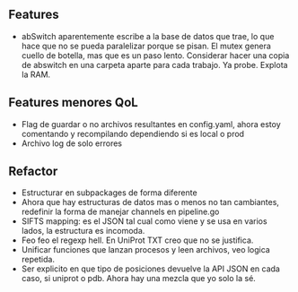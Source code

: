 ## Features
- abSwitch aparentemente escribe a la base de datos que trae, lo que hace que no se pueda paralelizar porque se pisan.
  El mutex genera cuello de botella, mas que es un paso lento. Considerar hacer una copia de abswitch en una carpeta aparte para cada trabajo.
  Ya probe. Explota la RAM.

## Features menores QoL
- Flag de guardar o no archivos resultantes en config.yaml, ahora estoy comentando y recompilando dependiendo si es local o prod
- Archivo log de solo errores

## Refactor
- Estructurar en subpackages de forma diferente
- Ahora que hay estructuras de datos mas o menos no tan cambiantes, redefinir la forma de manejar channels en pipeline.go
- SIFTS mapping: es el JSON tal cual como viene y se usa en varios lados, la estructura es incomoda.
- Feo feo el regexp hell. En UniProt TXT creo que no se justifica.
- Unificar funciones que lanzan procesos y leen archivos, veo logica repetida.
- Ser explicito en que tipo de posiciones devuelve la API JSON en cada caso, si uniprot o pdb. Ahora hay una mezcla que yo solo la sé.